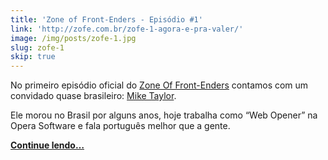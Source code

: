 ```yaml
---
title: 'Zone of Front-Enders - Episódio #1'
link: 'http://zofe.com.br/zofe-1-agora-e-pra-valer/'
image: /img/posts/zofe-1.jpg
slug: zofe-1
skip: true
---
```


<!-- <p><em>Publicado originalmente no Zone Of Front-Enders.</em></p> -->

No primeiro episódio oficial do [Zone Of Front-Enders](http://zofe.com.br/) contamos com um convidado quase brasileiro: [Mike Taylor](http://miketaylr.com).

Ele morou no Brasil por alguns anos, hoje trabalha como “Web Opener” na Opera Software e fala português melhor que a gente.

[**Continue lendo…**](http://zofe.com.br/zofe-1-agora-e-pra-valer/)